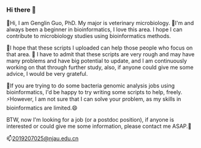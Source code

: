 ### Hi there 👋

<!--
**guogenglin/guogenglin** is a ✨ _special_ ✨ repository because its `README.md` (this file) appears on your GitHub profile.
-->

🔭Hi, I am Genglin Guo, PhD. My major is veterinary microbiology. 🌱I'm and always been a beginner in bioinformatics, I love this area. I hope I can contribute to microbiology studies using bioinformatics methods. 

💬I hope that these scripts I uploaded can help those people who focus on that area. 🤔 I have to admit that these scripts are very rough and may have many problems and have big potential to update, and I am continuously working on that through further study, also, if anyone could give me some advice, I would be very grateful.

👯If you are trying to do some bacteria genomic analysis jobs using bioinformatics, I'd be happy to try writing some scripts to help, freely. ⚡However, I am not sure that I can solve your problem, as my skills in bioinformatics are limited.😄

BTW, now I'm looking for a job (or a postdoc position), if anyone is interested or could give me some information, please contact me ASAP.🙏

📫2019207025@njau.edu.cn
